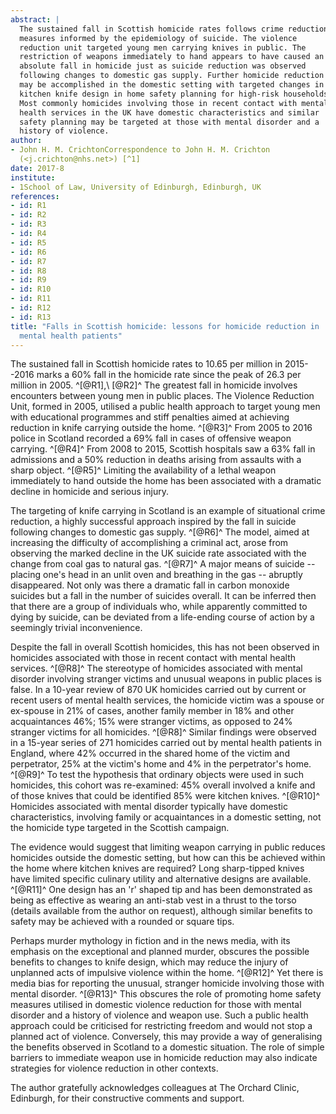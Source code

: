 ```yaml
---
abstract: |
  The sustained fall in Scottish homicide rates follows crime reduction
  measures informed by the epidemiology of suicide. The violence
  reduction unit targeted young men carrying knives in public. The
  restriction of weapons immediately to hand appears to have caused an
  absolute fall in homicide just as suicide reduction was observed
  following changes to domestic gas supply. Further homicide reduction
  may be accomplished in the domestic setting with targeted changes in
  kitchen knife design in home safety planning for high-risk households.
  Most commonly homicides involving those in recent contact with mental
  health services in the UK have domestic characteristics and similar
  safety planning may be targeted at those with mental disorder and a
  history of violence.
author:
- John H. M. CrichtonCorrespondence to John H. M. Crichton
  (<j.crichton@nhs.net>) [^1]
date: 2017-8
institute:
- 1School of Law, University of Edinburgh, Edinburgh, UK
references:
- id: R1
- id: R2
- id: R3
- id: R4
- id: R5
- id: R6
- id: R7
- id: R8
- id: R9
- id: R10
- id: R11
- id: R12
- id: R13
title: "Falls in Scottish homicide: lessons for homicide reduction in
  mental health patients"
---
```


The sustained fall in Scottish homicide rates to 10.65 per million in
2015--2016 marks a 60% fall in the homicide rate since the peak of 26.3
per million in 2005. ^[@R1],\ [@R2]^ The greatest fall in homicide
involves encounters between young men in public places. The Violence
Reduction Unit, formed in 2005, utilised a public health approach to
target young men with educational programmes and stiff penalties aimed
at achieving reduction in knife carrying outside the home. ^[@R3]^ From
2005 to 2016 police in Scotland recorded a 69% fall in cases of
offensive weapon carrying. ^[@R4]^ From 2008 to 2015, Scottish hospitals
saw a 63% fall in admissions and a 50% reduction in deaths arising from
assaults with a sharp object. ^[@R5]^ Limiting the availability of a
lethal weapon immediately to hand outside the home has been associated
with a dramatic decline in homicide and serious injury.

The targeting of knife carrying in Scotland is an example of situational
crime reduction, a highly successful approach inspired by the fall in
suicide following changes to domestic gas supply. ^[@R6]^ The model,
aimed at increasing the difficulty of accomplishing a criminal act,
arose from observing the marked decline in the UK suicide rate
associated with the change from coal gas to natural gas. ^[@R7]^ A major
means of suicide -- placing one\'s head in an unlit oven and breathing
in the gas -- abruptly disappeared. Not only was there a dramatic fall
in carbon monoxide suicides but a fall in the number of suicides
overall. It can be inferred then that there are a group of individuals
who, while apparently committed to dying by suicide, can be deviated
from a life-ending course of action by a seemingly trivial
inconvenience.

Despite the fall in overall Scottish homicides, this has not been
observed in homicides associated with those in recent contact with
mental health services. ^[@R8]^ The stereotype of homicides associated
with mental disorder involving stranger victims and unusual weapons in
public places is false. In a 10-year review of 870 UK homicides carried
out by current or recent users of mental health services, the homicide
victim was a spouse or ex-spouse in 21% of cases, another family member
in 18% and other acquaintances 46%; 15% were stranger victims, as
opposed to 24% stranger victims for all homicides. ^[@R8]^ Similar
findings were observed in a 15-year series of 271 homicides carried out
by mental health patients in England, where 42% occurred in the shared
home of the victim and perpetrator, 25% at the victim\'s home and 4% in
the perpetrator\'s home. ^[@R9]^ To test the hypothesis that ordinary
objects were used in such homicides, this cohort was re-examined: 45%
overall involved a knife and of those knives that could be identified
85% were kitchen knives. ^[@R10]^ Homicides associated with mental
disorder typically have domestic characteristics, involving family or
acquaintances in a domestic setting, not the homicide type targeted in
the Scottish campaign.

The evidence would suggest that limiting weapon carrying in public
reduces homicides outside the domestic setting, but how can this be
achieved within the home where kitchen knives are required? Long
sharp-tipped knives have limited specific culinary utility and
alternative designs are available. ^[@R11]^ One design has an 'r' shaped
tip and has been demonstrated as being as effective as wearing an
anti-stab vest in a thrust to the torso (details available from the
author on request), although similar benefits to safety may be achieved
with a rounded or square tips.

Perhaps murder mythology in fiction and in the news media, with its
emphasis on the exceptional and planned murder, obscures the possible
benefits to changes to knife design, which may reduce the injury of
unplanned acts of impulsive violence within the home. ^[@R12]^ Yet there
is media bias for reporting the unusual, stranger homicide involving
those with mental disorder. ^[@R13]^ This obscures the role of promoting
home safety measures utilised in domestic violence reduction for those
with mental disorder and a history of violence and weapon use. Such a
public health approach could be criticised for restricting freedom and
would not stop a planned act of violence. Conversely, this may provide a
way of generalising the benefits observed in Scotland to a domestic
situation. The role of simple barriers to immediate weapon use in
homicide reduction may also indicate strategies for violence reduction
in other contexts.

The author gratefully acknowledges colleagues at The Orchard Clinic,
Edinburgh, for their constructive comments and support.

[^1]: **John H. M. Crichton**, Honorary Fellow, University of Edinburgh
    School of Law, Old College, South Bridge, Edinburgh, UK
